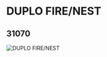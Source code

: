 # DUPLO FIRE/NEST
## 31070
![DUPLO FIRE/NEST](https://lc-www-live-s.legocdn.com/media/bricks/5/2/4100844.jpg)